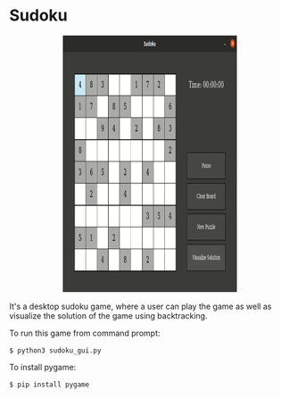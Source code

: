 # Sudoku

<p align="center" width="100%">
	<img src="https://github.com/rht20/sudoku/blob/main/sudoku.gif" width="62%" height="460" />
</p>

It's a desktop sudoku game, where a user can play the game as well as visualize the solution of the game using backtracking.

To run this game from command prompt:  
```
$ python3 sudoku_gui.py
```
To install pygame:
```
$ pip install pygame
```
